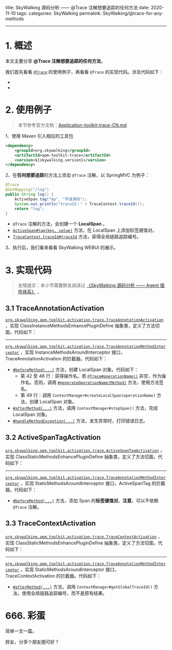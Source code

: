 title: SkyWalking 源码分析 —— @Trace 注解想要追踪的任何方法
date: 2020-11-10
tags:
categories: SkyWalking
permalink: SkyWalking/@trace-for-any-methods

-------

# 1. 概述

本文主要分享 **@Trace 注解想要追踪的任何方法**。

我们首先看看 [`@Trace`](https://github.com/apache/incubator-skywalking/blob/af2c1b979fe025603dc65d7e2a2dbdea8005ede8/apm-application-toolkit/apm-toolkit-trace/src/main/java/org/apache/skywalking/apm/toolkit/trace/Trace.java) 的使用例子，再看看 `@Trace` 的实现代码。涉及代码如下：

* [](http://www.iocoder.cn/images/SkyWalking/2020_11_10/01.png)
* [](http://www.iocoder.cn/images/SkyWalking/2020_11_10/02.png)

# 2. 使用例子

> 本节参考官方文档：[Application-toolkit-trace-CN.md](https://github.com/apache/incubator-skywalking/blob/master/docs/cn/Application-toolkit-trace-CN.md)

1、使用 Maven 引入相应的工具包

```XML
<dependency>
    <groupId>org.skywalking</groupId>
    <artifactId>apm-toolkit-trace</artifactId>
    <version>${skywalking.version}</version> 
</dependency>
```

2、在**任何想要追踪**的方法上添加 `@Trace` 注解，以 SpringMVC 为例子：

```Java
@Trace
@GetMapping("/log")
public String log() {
    ActiveSpan.tag("mp", "芋道源码");
    System.out.println("traceId：" + TraceContext.traceId());
    return "log";
}
```

* `@Trace` 注解的方法，会创建一个 **LocalSpan** 。
* [`ActiveSpan#tag(key, value)`](https://github.com/apache/incubator-skywalking/blob/af2c1b979fe025603dc65d7e2a2dbdea8005ede8/apm-application-toolkit/apm-toolkit-trace/src/main/java/org/apache/skywalking/apm/toolkit/trace/ActiveSpan.java#L32) 方法，在 LocalSpan 上添加标签键值对。
* [`TraceContext.traceId#traceId`]() 方法，获得全局链路追踪编号。

3、执行后，我们看来看看 SkyWalking WEBUI 的展示。

[](http://www.iocoder.cn/images/SkyWalking/2020_11_10/03.png)

# 3. 实现代码

> 友情提示：本小节需要胖友阅读过 [《SkyWalking 源码分析 —— Agent 插件体系》](http://www.iocoder.cn/SkyWalking/agent-plugin-system/?self)  。

## 3.1 TraceAnnotationActivation

[`org.skywalking.apm.toolkit.activation.trace.TraceAnnotationActivation`](https://github.com/YunaiV/skywalking/blob/5106601937af942dabcad917b90d8c92886a2e4d/apm-sniffer/apm-toolkit-activation/apm-toolkit-trace-activation/src/main/java/org/skywalking/apm/toolkit/activation/trace/TraceAnnotationActivation.java) ，实现 ClassInstanceMethodsEnhancePluginDefine 抽象类，定义了方法切面，代码如下：

[](http://www.iocoder.cn/images/SkyWalking/2020_11_10/04.png)

-------

[`org.skywalking.apm.toolkit.activation.trace.TraceAnnotationMethodInterceptor`](https://github.com/YunaiV/skywalking/blob/5106601937af942dabcad917b90d8c92886a2e4d/apm-sniffer/apm-toolkit-activation/apm-toolkit-trace-activation/src/main/java/org/skywalking/apm/toolkit/activation/trace/TraceAnnotationMethodInterceptor.java) ，实现 InstanceMethodsAroundInterceptor 接口，TraceAnnotationActivation 的拦截器。代码如下：

* [`#beforeMethod(...)`](https://github.com/YunaiV/skywalking/blob/5106601937af942dabcad917b90d8c92886a2e4d/apm-sniffer/apm-toolkit-activation/apm-toolkit-trace-activation/src/main/java/org/skywalking/apm/toolkit/activation/trace/TraceAnnotationMethodInterceptor.java#L39) 方法，创建 LocalSpan 对象。代码如下：
    * 第 42 至 46 行：获得操作名。若 [`@Trace#operationName()`](https://github.com/apache/incubator-skywalking/blob/af2c1b979fe025603dc65d7e2a2dbdea8005ede8/apm-application-toolkit/apm-toolkit-trace/src/main/java/org/apache/skywalking/apm/toolkit/trace/Trace.java#L40) 非空，作为操作名。否则，调用 [`#generateOperationName(Method)`](https://github.com/YunaiV/skywalking/blob/5106601937af942dabcad917b90d8c92886a2e4d/apm-sniffer/apm-toolkit-activation/apm-toolkit-trace-activation/src/main/java/org/skywalking/apm/toolkit/activation/trace/TraceAnnotationMethodInterceptor.java#L58) 方法，使用方法签名。
    * 第 49 行：调用 `ContextManager#createLocalSpan(operationName)` 方法，创建 LocalSpan 对象。
* [`#afterMethod(...)`](https://github.com/YunaiV/skywalking/blob/5106601937af942dabcad917b90d8c92886a2e4d/apm-sniffer/apm-toolkit-activation/apm-toolkit-trace-activation/src/main/java/org/skywalking/apm/toolkit/activation/trace/TraceAnnotationMethodInterceptor.java#L72) 方法，调用 `ContextManager#stopSpan()` 方法，完成 LocalSpan 对象。
* [`#handleMethodException(...)`](https://github.com/YunaiV/skywalking/blob/5106601937af942dabcad917b90d8c92886a2e4d/apm-sniffer/apm-toolkit-activation/apm-toolkit-trace-activation/src/main/java/org/skywalking/apm/toolkit/activation/trace/TraceAnnotationMethodInterceptor.java#L79) 方法，发生异常时，打印错误日志。

## 3.2 ActiveSpanTagActivation

[`org.skywalking.apm.toolkit.activation.trace.ActiveSpanTagActivation`](https://github.com/YunaiV/skywalking/blob/5106601937af942dabcad917b90d8c92886a2e4d/apm-sniffer/apm-toolkit-activation/apm-toolkit-trace-activation/src/main/java/org/skywalking/apm/toolkit/activation/trace/ActiveSpanTagActivation.java) ，实现 ClassStaticMethodsEnhancePluginDefine 抽象类，定义了方法切面，代码如下：

[](http://www.iocoder.cn/images/SkyWalking/2020_11_10/05.png)

-------

[`org.skywalking.apm.toolkit.activation.trace.TraceAnnotationMethodInterceptor`](https://github.com/YunaiV/skywalking/blob/5106601937af942dabcad917b90d8c92886a2e4d/apm-sniffer/apm-toolkit-activation/apm-toolkit-trace-activation/src/main/java/org/skywalking/apm/toolkit/activation/trace/TraceAnnotationMethodInterceptor.java) ，实现 StaticMethodsAroundInterceptor 接口，ActiveSpanTag 的拦截器。代码如下：

* [`#beforeMethod(...)`](https://github.com/YunaiV/skywalking/blob/5106601937af942dabcad917b90d8c92886a2e4d/apm-sniffer/apm-toolkit-activation/apm-toolkit-trace-activation/src/main/java/org/skywalking/apm/toolkit/activation/trace/ActiveSpanTagInterceptor.java#L30) 方法，添加 Span 的**标签键值对**。**注意**，可以不依赖 `@Trace` 注解。

## 3.3 TraceContextActivation

[`org.skywalking.apm.toolkit.activation.trace.TraceContextActivation`](https://github.com/YunaiV/skywalking/blob/5106601937af942dabcad917b90d8c92886a2e4d/apm-sniffer/apm-toolkit-activation/apm-toolkit-trace-activation/src/main/java/org/skywalking/apm/toolkit/activation/trace/TraceContextActivation.java) ，实现 ClassStaticMethodsEnhancePluginDefine 抽象类，定义了方法切面，代码如下：

[](http://www.iocoder.cn/images/SkyWalking/2020_11_10/06.png)

-------

[`org.skywalking.apm.toolkit.activation.trace.TraceAnnotationMethodInterceptor`](https://github.com/YunaiV/skywalking/blob/5106601937af942dabcad917b90d8c92886a2e4d/apm-sniffer/apm-toolkit-activation/apm-toolkit-trace-activation/src/main/java/org/skywalking/apm/toolkit/activation/trace/TraceContextInterceptor.java) ，实现 StaticMethodsAroundInterceptor 接口，TraceContextActivation 的拦截器。代码如下：

* [`#afterMethod(...)`](https://github.com/YunaiV/skywalking/blob/5106601937af942dabcad917b90d8c92886a2e4d/apm-sniffer/apm-toolkit-activation/apm-toolkit-trace-activation/src/main/java/org/skywalking/apm/toolkit/activation/trace/TraceContextInterceptor.java#L39) 方法，调用 `ContextManager#getGlobalTraceId()` 方法，使用全局链路追踪编号，而不是原有结果。

# 666. 彩蛋

简单一文一篇。

胖友，分享个朋友圈可好？

